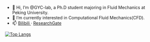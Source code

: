 - 👋 Hi, I’m @GYC-lab, a Ph.D student majoring in Fluid Mechanics at Peking University.
- 🌱 I’m currently interested in Computational Fluid Mechanics(CFD).
- 📫 <a href="https://space.bilibili.com/376424101"> Bilibili </a> · <a href="https://www.researchgate.net/profile/Yuchen_Ge2"> ResearchGate </a> 

[![Top Langs](https://github-readme-stats.vercel.app/api/top-langs/?username=GYC-lab&layout=compact)](https://github.com/anuraghazra/github-readme-stats)
<!---
GYC-lab/GYC-lab is a ✨ special ✨ repository because its `README.md` (this file) appears on your GitHub profile.
You can click the Preview link to take a look at your changes.
--->
